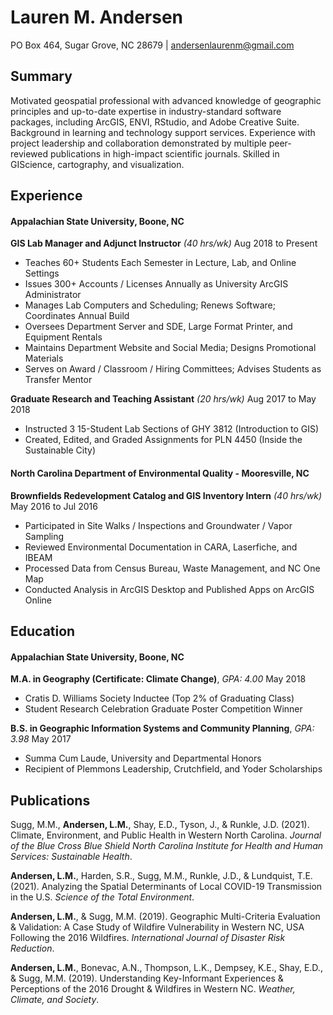 # Lauren M. Andersen
PO Box 464, Sugar Grove, NC 28679 | andersenlaurenm@gmail.com

## Summary
Motivated geospatial professional with advanced knowledge of geographic principles and up-to-date expertise in industry-standard software packages, including ArcGIS, ENVI, RStudio, and Adobe Creative Suite. Background in
learning and technology support services. Experience with project leadership and collaboration demonstrated by multiple peer-reviewed publications in high-impact scientific journals. Skilled in GIScience, cartography, and visualization.

## Experience
#### Appalachian State University, Boone, NC

**GIS Lab Manager and Adjunct Instructor** *(40 hrs/wk)*
Aug 2018 to Present
- Teaches 60+ Students Each Semester in Lecture, Lab, and Online Settings
- Issues 300+ Accounts / Licenses Annually as University ArcGIS Administrator
- Manages Lab Computers and Scheduling; Renews Software; Coordinates Annual Build
- Oversees Department Server and SDE, Large Format Printer, and Equipment Rentals
- Maintains Department Website and Social Media; Designs Promotional Materials
- Serves on Award / Classroom / Hiring Committees; Advises Students as Transfer Mentor

**Graduate Research and Teaching Assistant** *(20 hrs/wk)*
Aug 2017 to May 2018
- Instructed 3 15-Student Lab Sections of GHY 3812 (Introduction to GIS)
- Created, Edited, and Graded Assignments for PLN 4450 (Inside the Sustainable City)

#### North Carolina Department of Environmental Quality - Mooresville, NC

**Brownfields Redevelopment Catalog and GIS Inventory Intern** *(40 hrs/wk)*
May 2016 to Jul 2016
- Participated in Site Walks / Inspections and Groundwater / Vapor Sampling
- Reviewed Environmental Documentation in CARA, Laserfiche, and IBEAM
- Processed Data from Census Bureau, Waste Management, and NC One Map
- Conducted Analysis in ArcGIS Desktop and Published Apps on ArcGIS Online

## Education
#### Appalachian State University, Boone, NC
**M.A. in Geography (Certificate: Climate Change)**, *GPA: 4.00*
May 2018
- Cratis D. Williams Society Inductee (Top 2% of Graduating Class)
- Student Research Celebration Graduate Poster Competition Winner

**B.S. in Geographic Information Systems and Community Planning**, *GPA: 3.98*
May 2017
- Summa Cum Laude, University and Departmental Honors
- Recipient of Plemmons Leadership, Crutchfield, and Yoder Scholarships

## Publications
Sugg, M.M., **Andersen, L.M.**, Shay, E.D., Tyson, J., & Runkle, J.D. (2021). Climate, Environment, and Public Health in Western North Carolina. *Journal of the Blue Cross Blue Shield North Carolina Institute for Health and Human Services: Sustainable Health*.

**Andersen, L.M.**, Harden, S.R., Sugg, M.M., Runkle, J.D., & Lundquist, T.E. (2021). Analyzing the Spatial Determinants of Local COVID-19 Transmission in the U.S. *Science of the Total Environment*.

**Andersen, L.M.**, & Sugg, M.M. (2019). Geographic Multi-Criteria Evaluation & Validation: A Case Study of Wildfire Vulnerability in Western NC, USA Following the 2016 Wildfires. *International Journal of Disaster Risk Reduction*.

**Andersen, L.M.**, Bonevac, A.N., Thompson, L.K., Dempsey, K.E., Shay, E.D., & Sugg, M.M. (2019). Understanding Key-Informant Experiences & Perceptions of the 2016 Drought & Wildfires in Western NC. *Weather, Climate, and Society*.
